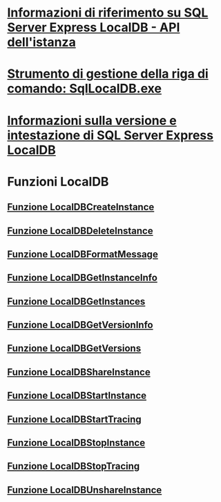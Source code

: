 # [Informazioni di riferimento su SQL Server Express LocalDB - API dell'istanza](sql-server-express-localdb-reference-instance-apis.md)
# [Strumento di gestione della riga di comando: SqlLocalDB.exe](command-line-management-tool-sqllocaldb-exe.md)
# [Informazioni sulla versione e intestazione di SQL Server Express LocalDB](sql-server-express-localdb-header-and-version-information.md)

# Funzioni LocalDB
## [Funzione LocalDBCreateInstance](localdbcreateinstance-function.md)
## [Funzione LocalDBDeleteInstance](localdbdeleteinstance-function.md)
## [Funzione LocalDBFormatMessage](localdbformatmessage-function.md)
## [Funzione LocalDBGetInstanceInfo](localdbgetinstanceinfo-function.md)
## [Funzione LocalDBGetInstances](localdbgetinstances-function.md)
## [Funzione LocalDBGetVersionInfo](localdbgetversioninfo-function.md)
## [Funzione LocalDBGetVersions](localdbgetversions-function.md)
## [Funzione LocalDBShareInstance](localdbshareinstance-function.md)
## [Funzione LocalDBStartInstance](localdbstartinstance-function.md)
## [Funzione LocalDBStartTracing](localdbstarttracing-function.md)
## [Funzione LocalDBStopInstance](localdbstopinstance-function.md)
## [Funzione LocalDBStopTracing](localdbstoptracing-function.md)
## [Funzione LocalDBUnshareInstance](localdbunshareinstance-function.md)
